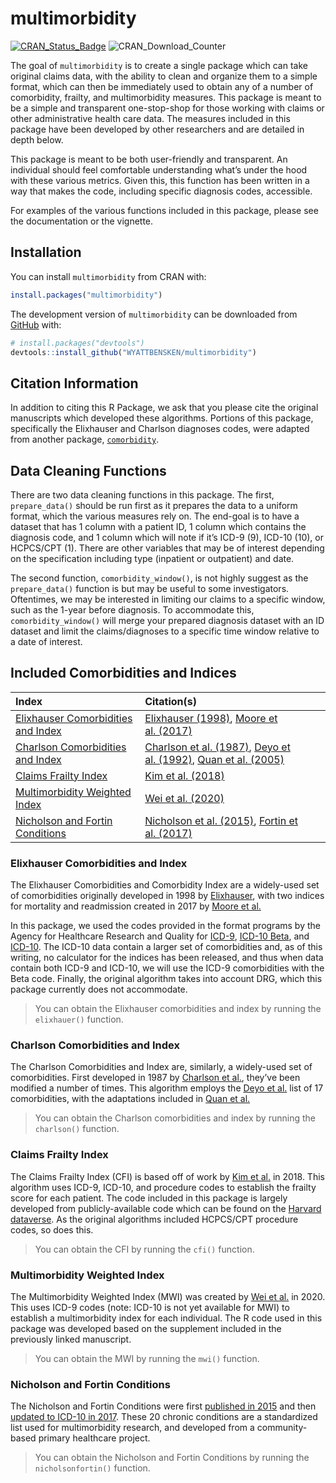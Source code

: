
<!-- README.md is generated from README.Rmd. Please edit that file -->

# multimorbidity

<!-- badges: start -->

[![CRAN\_Status\_Badge](https://www.r-pkg.org/badges/version/multimorbidity)](https://cran.r-project.org/package=multimorbidity)
![CRAN\_Download\_Counter](http://cranlogs.r-pkg.org/badges/grand-total/multimorbidity)
<!-- badges: end -->

The goal of `multimorbidity` is to create a single package which can
take original claims data, with the ability to clean and organize them
to a simple format, which can then be immediately used to obtain any of
a number of comorbidity, frailty, and multimorbidity measures. This
package is meant to be a simple and transparent one-stop-shop for those
working with claims or other administrative health care data. The
measures included in this package have been developed by other
researchers and are detailed in depth below.

This package is meant to be both user-friendly and transparent. An
individual should feel comfortable understanding what’s under the hood
with these various metrics. Given this, this function has been written
in a way that makes the code, including specific diagnosis codes,
accessible.

For examples of the various functions included in this package, please
see the documentation or the vignette.

## Installation

You can install `multimorbidity` from CRAN with:

``` r
install.packages("multimorbidity")
```

The development version of `multimorbidity` can be downloaded from
[GitHub](https://github.com/) with:

``` r
# install.packages("devtools")
devtools::install_github("WYATTBENSKEN/multimorbidity")
```

## Citation Information

In addition to citing this R Package, we ask that you please cite the
original manuscripts which developed these algorithms. Portions of this
package, specifically the Elixhauser and Charlson diagnoses codes, were
adapted from another package,
[`comorbidity`](https://github.com/ellessenne/comorbidity).

## Data Cleaning Functions

There are two data cleaning functions in this package. The first,
`prepare_data()` should be run first as it prepares the data to a
uniform format, which the various measures rely on. The end-goal is to
have a dataset that has 1 column with a patient ID, 1 column which
contains the diagnosis code, and 1 column which will note if it’s ICD-9
(9), ICD-10 (10), or HCPCS/CPT (1). There are other variables that may
be of interest depending on the specification including type (inpatient
or outpatient) and date.

The second function, `comorbidity_window()`, is not highly suggest as
the `prepare_data()` function is but may be useful to some
investigators. Oftentimes, we may be interested in limiting our claims
to a specific window, such as the 1-year before diagnosis. To
accommodate this, `comorbidity_window()` will merge your prepared
diagnosis dataset with an ID dataset and limit the claims/diagnoses to a
specific time window relative to a date of interest.

## Included Comorbidities and Indices

| Index                                                                     | Citation(s)                                                                                                                                                                                         |
|:--------------------------------------------------------------------------|:----------------------------------------------------------------------------------------------------------------------------------------------------------------------------------------------------|
| [Elixhauser Comorbidities and Index](#elixhauser-comorbidities-and-index) | [Elixhauser (1998)](https://pubmed.ncbi.nlm.nih.gov/9431328/), [Moore et al. (2017)](https://pubmed.ncbi.nlm.nih.gov/28498196/)                                                                     |
| [Charlson Comorbidities and Index](#charlson-comorbidities-and-index)     | [Charlson et al. (1987)](https://pubmed.ncbi.nlm.nih.gov/3558716/), [Deyo et al. (1992)](https://pubmed.ncbi.nlm.nih.gov/1607900/), [Quan et al. (2005)](https://pubmed.ncbi.nlm.nih.gov/16224307/) |
| [Claims Frailty Index](#claims-frailty-index)                             | [Kim et al. (2018)](https://pubmed.ncbi.nlm.nih.gov/29244057/)                                                                                                                                      |
| [Multimorbidity Weighted Index](#multimorbidity-weighted-index)           | [Wei et al. (2020)](https://pubmed.ncbi.nlm.nih.gov/31917465/)                                                                                                                                      |
| [Nicholson and Fortin Conditions](#nicholson-and-fortin-conditions)       | [Nicholson et al. (2015)](https://www.ncbi.nlm.nih.gov/pmc/articles/PMC5636032/), [Fortin et al. (2017)](https://www.ncbi.nlm.nih.gov/pmc/articles/PMC5772378/)                                     |

### Elixhauser Comorbidities and Index

The Elixhauser Comorbidities and Comorbidity Index are a widely-used set
of comorbidities originally developed in 1998 by
[Elixhauser](https://pubmed.ncbi.nlm.nih.gov/9431328/), with two indices
for mortality and readmission created in 2017 by [Moore et
al.](https://pubmed.ncbi.nlm.nih.gov/28498196/)

In this package, we used the codes provided in the format programs by
the Agency for Healthcare Research and Quality for
[ICD-9](https://www.hcup-us.ahrq.gov/toolssoftware/comorbidity/comorbidity.jsp),
[ICD-10
Beta](https://www.hcup-us.ahrq.gov/toolssoftware/comorbidityicd10/comorbidity_icd10_archive.jsp),
and
[ICD-10](https://www.hcup-us.ahrq.gov/toolssoftware/comorbidityicd10/comorbidity_icd10.jsp).
The ICD-10 data contain a larger set of comorbidities and, as of this
writing, no calculator for the indices has been released, and thus when
data contain both ICD-9 and ICD-10, we will use the ICD-9 comorbidities
with the Beta code. Finally, the original algorithm takes into account
DRG, which this package currently does not accommodate.

> You can obtain the Elixhauser comorbidities and index by running the
> `elixhauer()` function.

### Charlson Comorbidities and Index

The Charlson Comorbidities and Index are, similarly, a widely-used set
of comorbidities. First developed in 1987 by [Charlson et
al.](https://pubmed.ncbi.nlm.nih.gov/3558716/), they’ve been modified a
number of times. This algorithm employs the [Deyo et
al.](https://pubmed.ncbi.nlm.nih.gov/1607900/) list of 17 comorbidities,
with the adaptations included in [Quan et
al.](https://pubmed.ncbi.nlm.nih.gov/16224307/)

> You can obtain the Charlson comorbidities and index by running the
> `charlson()` function.

### Claims Frailty Index

The Claims Frailty Index (CFI) is based off of work by [Kim et
al.](https://pubmed.ncbi.nlm.nih.gov/29244057/) in 2018. This algorithm
uses ICD-9, ICD-10, and procedure codes to establish the frailty score
for each patient. The code included in this package is largely developed
from publicly-available code which can be found on the [Harvard
dataverse](https://dataverse.harvard.edu/dataverse/cfi). As the original
algorithms included HCPCS/CPT procedure codes, so does this.

> You can obtain the CFI by running the `cfi()` function.

### Multimorbidity Weighted Index

The Multimorbidity Weighted Index (MWI) was created by [Wei et
al.](https://pubmed.ncbi.nlm.nih.gov/31917465/) in 2020. This uses ICD-9
codes (note: ICD-10 is not yet available for MWI) to establish a
multimorbidity index for each individual. The R code used in this
package was developed based on the supplement included in the previously
linked manuscript.

> You can obtain the MWI by running the `mwi()` function.

### Nicholson and Fortin Conditions

The Nicholson and Fortin Conditions were first [published in
2015](https://www.ncbi.nlm.nih.gov/pmc/articles/PMC5636032/) and then
[updated to ICD-10 in
2017](https://www.ncbi.nlm.nih.gov/pmc/articles/PMC5772378/). These 20
chronic conditions are a standardized list used for multimorbidity
research, and developed from a community-based primary healthcare
project.

> You can obtain the Nicholson and Fortin Conditions by running the
> `nicholsonfortin()` function.
